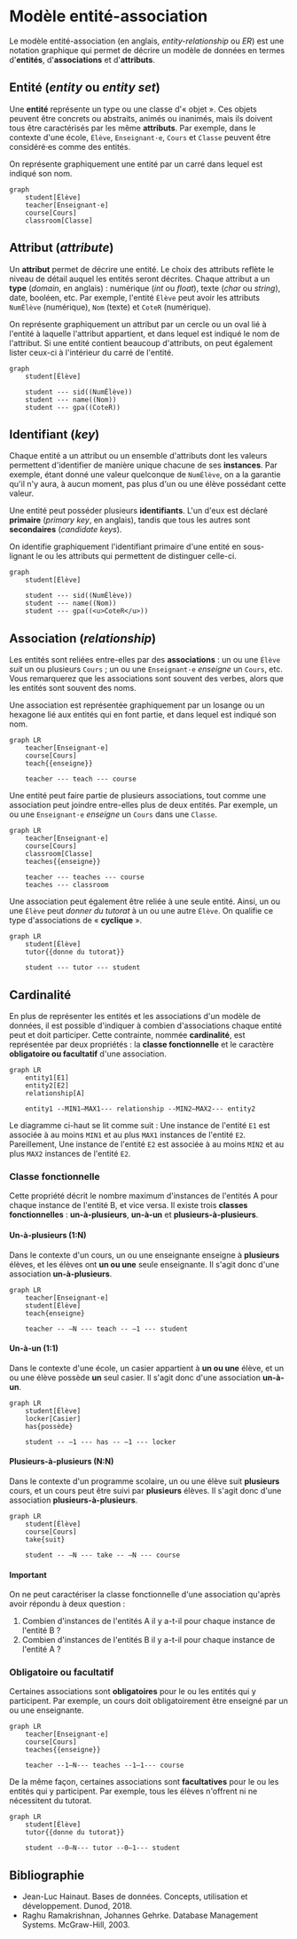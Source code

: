 # Modèle entité-association

Le modèle entité-association (en anglais, *entity-relationship* ou *ER*)
est une notation graphique qui permet de décrire un modèle de données en
termes d'**entités**, d'**associations** et d'**attributs**.

## Entité (*entity* ou *entity set*)

Une **entité** représente un type ou une classe d'« objet ». Ces objets
peuvent être concrets ou abstraits, animés ou inanimés, mais ils doivent
tous être caractérisés par les même **attributs**. Par exemple, dans le
contexte d'une école, `Élève`, `Enseignant·e`, `Cours` et `Classe`
peuvent être considéré·es comme des entités.

On représente graphiquement une entité par un carré dans lequel est
indiqué son nom.

```mermaid
graph
    student[Élève]
    teacher[Enseignant·e]
    course[Cours]
    classroom[Classe]
```

## Attribut (*attribute*)

Un **attribut** permet de décrire une entité. Le choix des attributs
reflète le niveau de détail auquel les entités seront décrites. Chaque
attribut a un **type** (*domain*, en anglais) : numérique (*int* ou
*float*), texte (*char* ou *string*), date, booléen, etc. Par exemple,
l'entité `Élève` peut avoir les attributs `NumÉlève` (numérique), `Nom`
(texte) et `CoteR` (numérique).

On représente graphiquement un attribut par un cercle ou un oval lié à
l'entité à laquelle l'attribut appartient, et dans lequel est indiqué le
nom de l'attribut. Si une entité contient beaucoup d'attributs, on peut
également lister ceux-ci à l'intérieur du carré de l'entité.

```mermaid
graph
    student[Élève]

    student --- sid((NumÉlève))
    student --- name((Nom))
    student --- gpa((CoteR))
```

## Identifiant (*key*)

Chaque entité a un attribut ou un ensemble d'attributs dont les valeurs
permettent d'identifier de manière unique chacune de ses **instances**.
Par exemple, étant donné une valeur quelconque de `NumÉlève`, on a la
garantie qu'il n'y aura, à aucun moment, pas plus d'un ou une élève
possédant cette valeur.

Une entité peut posséder plusieurs **identifiants**. L'un d'eux est
déclaré **primaire** (*primary key*, en anglais), tandis que tous les
autres sont **secondaires** (*candidate keys*).

On identifie graphiquement l'identifiant primaire d'une entité en
sous-lignant le ou les attributs qui permettent de distinguer celle-ci.

```mermaid
graph
    student[Élève]

    student --- sid((NumÉlève))
    student --- name((Nom))
    student --- gpa((<u>CoteR</u>))
```

## Association (*relationship*)

Les entités sont reliées entre-elles par des **associations** : un ou
une `Élève` *suit* un ou plusieurs `Cours` ; un ou une `Enseignant·e`
*enseigne* un `Cours`, etc. Vous remarquerez que les associations sont
souvent des verbes, alors que les entités sont souvent des noms.

Une association est représentée graphiquement par un losange ou un
hexagone lié aux entités qui en font partie, et dans lequel est indiqué
son nom.

```mermaid
graph LR
    teacher[Enseignant·e]
    course[Cours]
    teach{{enseigne}}

    teacher --- teach --- course
```

Une entité peut faire partie de plusieurs associations, tout comme une
association peut joindre entre-elles plus de deux entités. Par exemple,
un ou une `Enseignant·e` *enseigne* un `Cours` dans une `Classe`.

```mermaid
graph LR
    teacher[Enseignant·e]
    course[Cours]
    classroom[Classe]
    teaches{{enseigne}}

    teacher --- teaches --- course
    teaches --- classroom
```

Une association peut également être reliée à une seule entité. Ainsi, un
ou une `Élève` peut *donner du tutorat* à un ou une autre `Élève`. On
qualifie ce type d'associations de « **cyclique** ».

```mermaid
graph LR
    student[Élève]
    tutor{{donne du tutorat}}

    student --- tutor --- student
```

## Cardinalité

En plus de représenter les entités et les associations d'un modèle de
données, il est possible d'indiquer à combien d'associations chaque
entité peut et doit participer. Cette contrainte, nommée **cardinalité**,
est représentée par deux propriétés : la **classe fonctionnelle** et le
caractère **obligatoire ou facultatif** d'une association.

```mermaid
graph LR
    entity1[E1]
    entity2[E2]
    relationship[A]

    entity1 --MIN1–MAX1--- relationship --MIN2–MAX2--- entity2
```

Le diagramme ci-haut se lit comme suit : Une instance de l'entité `E1`
est associée à au moins `MIN1` et au plus `MAX1` instances de l'entité
`E2`. Pareillement, Une instance de l'entité `E2` est associée à au
moins `MIN2` et au plus `MAX2` instances de l'entité `E2`.

### Classe fonctionnelle

Cette propriété décrit le nombre maximum d'instances de l'entités A pour
chaque instance de l'entité B, et vice versa. Il existe trois **classes
fonctionnelles** : **un-à-plusieurs**, **un-à-un** et
**plusieurs-à-plusieurs**.

#### Un-à-plusieurs (1:N)

Dans le contexte d'un cours, un ou une enseignante enseigne à
**plusieurs** élèves, et les élèves ont **un ou une** seule enseignante.
Il s'agit donc d'une association **un-à-plusieurs**.

```mermaid
graph LR
    teacher[Enseignant·e]
    student[Élève]
    teach{enseigne}

    teacher -- –N --- teach -- –1 --- student
```

#### Un-à-un (1:1)

Dans le contexte d'une école, un casier appartient à **un ou une**
élève, et un ou une élève possède **un** seul casier. Il s'agit donc
d'une association **un-à-un**.

```mermaid
graph LR
    student[Élève]
    locker[Casier]
    has{possède}

    student -- –1 --- has -- –1 --- locker
```

#### Plusieurs-à-plusieurs (N:N)

Dans le contexte d'un programme scolaire, un ou une élève suit
**plusieurs** cours, et un cours peut être suivi par **plusieurs**
élèves. Il s'agit donc d'une association **plusieurs-à-plusieurs**.

```mermaid
graph LR
    student[Élève]
    course[Cours]
    take{suit}

    student -- –N --- take -- –N --- course
```

#### Important

On ne peut caractériser la classe fonctionnelle d'une association
qu'après avoir répondu à deux question :

1.  Combien d'instances de l'entités A il y a-t-il pour chaque instance
    de l'entité B ?
2.  Combien d'instances de l'entités B il y a-t-il pour chaque instance
    de l'entité A ?

### Obligatoire ou facultatif

Certaines associations sont **obligatoires** pour le ou les entités qui y
participent. Par exemple, un cours doit obligatoirement être enseigné par
un ou une enseignante.

```mermaid
graph LR
    teacher[Enseignant·e]
    course[Cours]
    teaches{{enseigne}}

    teacher --1–N--- teaches --1–1--- course
```

De la même façon, certaines associations sont **facultatives** pour le ou
les entités qui y participent. Par exemple, tous les élèves n'offrent ni
ne nécessitent du tutorat.

```mermaid
graph LR
    student[Élève]
    tutor{{donne du tutorat}}

    student --0–N--- tutor --0–1--- student
```

## Bibliographie

-   Jean-Luc Hainaut. Bases de données. Concepts, utilisation et
    développement. Dunod, 2018.
-   Raghu Ramakrishnan, Johannes Gehrke. Database Management Systems.
    McGraw-Hill, 2003.
